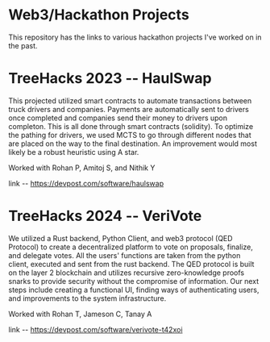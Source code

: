 # Web3/Hackathon Projects
This repository has the links to various hackathon projects I've worked on in the past.

# TreeHacks 2023 -- HaulSwap
This projected utilized smart contracts to automate transactions between truck drivers and companies. Payments are automatically sent to drivers once completed and companies send their money to drivers upon completon. This is all done through smart contracts (solidity). To optimize the pathing for drivers, we used MCTS to go through different nodes that are placed on the way to the final destination. An improvement would most likely be a robust heuristic using A star.

Worked with Rohan P, Amitoj S, and Nithik Y

link -- https://devpost.com/software/haulswap

# TreeHacks 2024 -- VeriVote
We utilized a Rust backend, Python Client, and web3 protocol (QED Protocol) to create a decentralized platform to vote on proposals, finalize, and delegate votes. All the users' functions are taken from the python client, executed and sent from the rust backend. The QED protocol is built on the layer 2 blockchain and utilizes recursive zero-knowledge proofs snarks to provide security without the compromise of information. Our next steps include creating a functional UI, finding ways of authenticating users, and improvements to the system infrastructure.

Worked with Rohan T, Jameson C, Tanay A

link -- https://devpost.com/software/verivote-t42xoi
